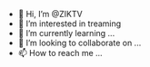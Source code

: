 - 👋 Hi, I’m @ZIKTV
- 👀 I’m interested in treaming
- 🌱 I’m currently learning ...
- 💞️ I’m looking to collaborate on ...
- 📫 How to reach me ...

<!---
ZIKTV/ZIKTV is a ✨ special ✨ repository because its `README.md` (this file) appears on your GitHub profile.
You can click the Preview link to take a look at your changes.
--->
